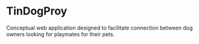 # TinDogProy
Conceptual web application designed to facilitate connection between dog owners looking for playmates for their pets. 
